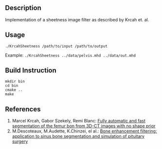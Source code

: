 ## Description
Implementation of a sheetness image filter as described by Krcah et. al.

## Usage
`./KrcahSheetness /path/to/input /path/to/output`

Example: `./KrcahSheetness ../data/pelvis.mhd ../data/out.mhd`

## Build Instruction
```
mkdir bin
cd bin
cmake ..
make
```

## References
1. Marcel Krcah, Gabor Szekely, Remi Blanc: [Fully automatic and fast segmentation of the femur bon from 3D-CT images with no shape prior](https://www.vision.ee.ethz.ch/publications/papers/proceedings/eth_biwi_00818.pdf)
2. M.Descoteaux, M.Audette, K.Chinzei, el al.: [Bone enhancement filtering: application to sinus bone segmentation and simulation of pituitary surgery](http://www.cim.mcgill.ca/~shape/publications/miccai05b.pdf)
